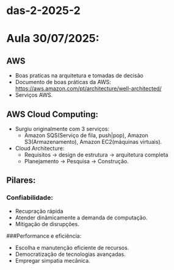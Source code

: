 # das-2-2025-2
# Aula 30/07/2025:

## AWS
- Boas praticas na arquitetura e tomadas de decisão
- Documento de boas práticas da AWS: https://aws.amazon.com/pt/architecture/well-architected/
- Serviços AWS.

## AWS Cloud Computing:
- Surgiu originalmente com 3 serviços:
  - Amazon SQS(Serviço de fila, push|pop), Amazon S3(Armazenamento), Amazon EC2(máquinas virtuais).
- Cloud Architecture:
  - Requisitos -> design de estrutura -> arquitetura completa
  - Planejamento -> Pesquisa -> Construção.

##  Pilares:
### Confiabilidade:
- Recupração rápida
- Atender dinâmicamente a demanda de computação.
- Mitigação de disrupções.

###Performance e eficiência:
- Escolha e manutenção eficiente de recursos.
- Democratização de tecnologias avançadas.
- Empregar simpatia mecânica.
